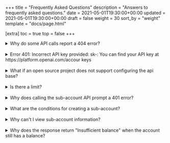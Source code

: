 +++
title = "Frequently Asked Questions"
description = "Answers to frequently asked questions."
date = 2021-05-01T19:30:00+00:00
updated = 2021-05-01T19:30:00+00:00
draft = false
weight = 30
sort_by = "weight"
template = "docs/page.html"

[extra]
toc = true
top = false
+++

<details>
<summary>Why do some API calls report a 404 error?</summary>
Your domain might be configured incorrectly. Please check if the api_base configuration is correct. Many libraries (such as langchain) require the /v1 suffix to be added to the api_base when configuring it, rather than just a domain. For example, https://api.proxyxai.com/v1
</details>
<br/>

<details>
<summary>Error 401: Incorrect API key provided: sk-: You can find your API key at https://platform.openai.com/accour keys</summary>
This is because you haven't configured the request's API entry address to the one we provided. The platform works by proxying API requests, so you must configure the API Base and API Key we provide. Change the API to https://api.proxyxai.com + sk-Xvsxxxx
</details>
<br/>

<details>
<summary>What if an open source project does not support configuring the api base?</summary>
Find the project source code and change the API connection address from api.openai.com to api.proxyxai.com
</details>
<br/>

<details>
<summary>Is there a limit?</summary>
You can get RPM data at [usage.proxyxai.com](https://usage.proxyxai.com)
</details>
<br/>

<details>
<summary>Why does calling the sub-account API prompt a 401 error?</summary>
In order to successfully call the system's sub-account API, your account balance needs to be more than $20. You will only get the corresponding call permissions when your account balance meets this minimum requirement. Please ensure that your account funds are sufficient to avoid such authorization problems.
</details>
<br/>

<details>
<summary>What are the conditions for creating a sub-account?</summary>
Creating a sub-account requires meeting two main conditions. First, your parent account balance needs to be more than $20, and second, the newly created sub-account needs to make an initial deposit of at least $2. These rules are mainly to prevent the abuse of sub-accounts. It's worth noting that in the Yugong proxy system, each account exists independently. As long as the sub-account balance is more than $20, it can create its own sub-account.
</details>
<br/>

<details>
<summary>Why can't I view sub-account information?</summary>
Please confirm whether the balance of the parent account has fallen below $20. According to the system settings, to perform sub-account related API operations, there must be more than $20 in the parent account.
</details>
<br/>

<details>
<summary>Why does the response return "Insufficient balance" when the account still has a balance?</summary>
To prevent asset loss, the system is set to prohibit calls when the balance is less than $1.
</details>
<br/>
